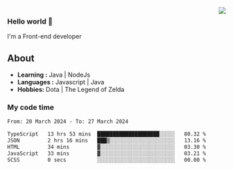<img align='right' src="https://github-readme-stats.vercel.app/api?username=jumodada&show_icons=true&theme=vue">

### Hello world 👋

I'm a Front-end developer 
    
## About
-  **Learning :** Java | NodeJs
-  **Languages :** Javascript | Java
-  **Hobbies:** Dota | The Legend of Zelda

### My code time

<!--START_SECTION:waka-->

```txt
From: 20 March 2024 - To: 27 March 2024

TypeScript   13 hrs 53 mins  ████████████████████░░░░░   80.32 %
JSON         2 hrs 16 mins   ███▒░░░░░░░░░░░░░░░░░░░░░   13.16 %
HTML         34 mins         ▓░░░░░░░░░░░░░░░░░░░░░░░░   03.30 %
JavaScript   33 mins         ▓░░░░░░░░░░░░░░░░░░░░░░░░   03.21 %
SCSS         0 secs          ░░░░░░░░░░░░░░░░░░░░░░░░░   00.00 %
```

<!--END_SECTION:waka-->
